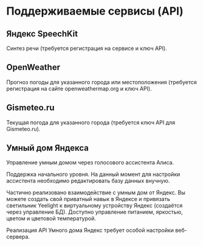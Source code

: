# Поддерживаемые сервисы (API)

## Яндекс SpeechKit

Синтез речи (требуется регистрация на сервисе и ключ API).

## OpenWeather

Прогноз погоды для указанного города или местоположения (требуется регистрация на сайте openweathermap.org и ключ API).

## Gismeteo.ru
Текущая погода для указанного города (требуется ключ API для Gismeteo.ru).

## Умный дом Яндекса

Управление умным домом через голосового ассистента Алиса.

Поддержка начального уровня. На данный момент для настройки ассистента необходимо редактировать базу данных внучную.

Частично реализовано взаимодействие с умным дом от Яндекс. Вы можете создать свой приватный навык в Яндексе и привязать светильник Yeelight к виртуальному устройству Яндекс (создаётся через управление БД). Доступно управление питанием, яркостью, цветом и цветовой температурой.

Реализация API Умного дома Яндекс требует особой настройки веб-сервера.
